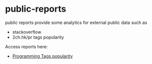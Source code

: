 # public-reports 
public reports provide some analytics for external public data such as 
* stackoverflow
* 2ch.hk/pr tags popularity

Access reports here:
* [Programming Tags popularity](https://app.powerbi.com/view?r=eyJrIjoiNTdhOTQzNWItNzdlNy00YWRlLWFlNGMtOWU3Zjc3NTQyNzU4IiwidCI6IjE0Y2UzNTVmLWFhODctNDZhZC1iOGFlLTZiMjY2YTNmNzZjNyIsImMiOjl9)



